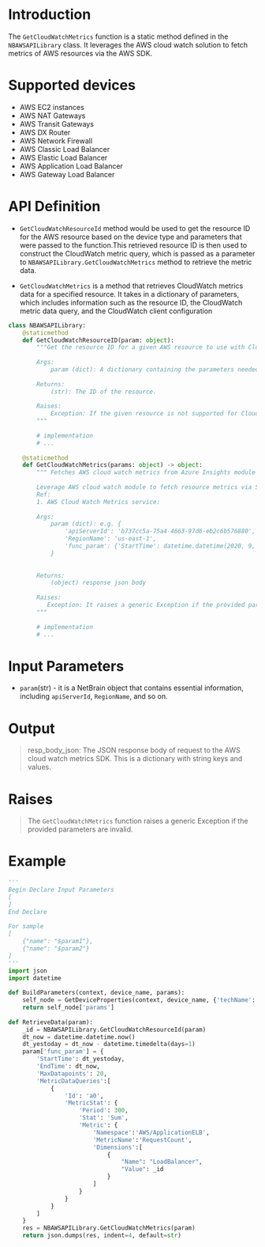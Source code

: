 # Introduction

The `GetCloudWatchMetrics` function is a static method defined in the `NBAWSAPILibrary` class. It leverages the AWS cloud watch solution to fetch metrics of AWS resources via the AWS SDK.

# Supported devices

* AWS EC2 instances
* AWS NAT Gateways
* AWS Transit Gateways
* AWS DX Router
* AWS Network Firewall
* AWS Classic Load Balancer
* AWS Elastic Load Balancer
* AWS Application Load Balancer
* AWS Gateway Load Balancer


# API Definition
 - `GetCloudWatchResourceId` method would be used to get the resource ID for the AWS resource based on the device type and parameters that were passed to the function.This retrieved resource ID is then used to construct the CloudWatch metric query, which is passed as a parameter to `NBAWSAPILibrary.GetCloudWatchMetrics` method to retrieve the metric data.




 - `GetCloudWatchMetrics` is a method that retrieves CloudWatch metrics data for a specified resource. It takes in a dictionary of parameters, which includes information such as the resource ID, the CloudWatch metric data query, and the CloudWatch client configuration

```python
class NBAWSAPILibrary:
    @staticmethod
    def GetCloudWatchResourceID(param: object):        
        """Get the resource ID for a given AWS resource to use with CloudWatch metrics.
 
        Args:
            param (dict): A dictionary containing the parameters needed to identify the resource.
 
        Returns:
            (str): The ID of the resource.
 
        Raises:
            Exception: If the given resource is not supported for CloudWatch metrics.
        """
 
        # implementation
        # ...
 
    @staticmethod
    def GetCloudWatchMetrics(params: object) -> object:
        """ Fetches AWS cloud watch metrics from Azure Insights module
 
        Leverage AWS cloud watch module to fetch resource metrics via SDK
        Ref:
        1. AWS Cloud Watch Metrics service:
 
        Args:
            param (dict): e.g. {
                'apiServerId': 'b737cc5a-75a4-4663-97d6-eb2c6b576880', 
                'RegionName': 'us-east-1',
                'func_param': {'StartTime': datetime.datetime(2020, 9, 23, 12, 10, 22, 716496), 'EndTime': datetime.datetime(2020, 9, 24, 12, 10, 22, 716496), ...}
            }
 
 
        Returns:
            (object) response json body
 
        Raises:
           Exception: It raises a generic Exception if the provided parameters are invalid.
        """
 
        # implementation
        # ...
```

# Input Parameters
 - `param`(str) - it is a NetBrain object that contains essential information, including `apiServerId`, `RegionName`, and so on.


# Output
> resp_body_json: The JSON response body of request to the AWS cloud watch metrics SDK. This is a dictionary with string keys and values.

# Raises
> The `GetCloudWatchMetrics` function raises a generic Exception if the provided parameters are invalid. 

# Example

```python
'''
Begin Declare Input Parameters
[
]
End Declare
 
For sample
[
    {"name": "$param1"},
    {"name": "$param2"}
]
'''
import json
import datetime
 
def BuildParameters(context, device_name, params):
    self_node = GetDeviceProperties(context, device_name, {'techName': 'Amazon AWS', 'paramType': 'SDN', 'params': ['*']})
    return self_node['params']
 
def RetrieveData(param):
    _id = NBAWSAPILibrary.GetCloudWatchResourceId(param)
    dt_now = datetime.datetime.now()
    dt_yestoday = dt_now - datetime.timedelta(days=1)
    param['func_param'] = {
        'StartTime': dt_yestoday,
        'EndTime': dt_now,
        'MaxDatapoints': 20,
        'MetricDataQueries':[
            {
                'Id': 'a0',
                'MetricStat': {
                    'Period': 300,
                    'Stat': 'Sum',
                    'Metric': {
                        'Namespace':'AWS/ApplicationELB',
                        'MetricName':'RequestCount',
                        'Dimensions':[
                            {
                                "Name": "LoadBalancer",
                                "Value": _id
                            }
                        ]
                    }
                }
            }
        ]
    }
    res = NBAWSAPILibrary.GetCloudWatchMetrics(param)
    return json.dumps(res, indent=4, default=str)
    
 ```
